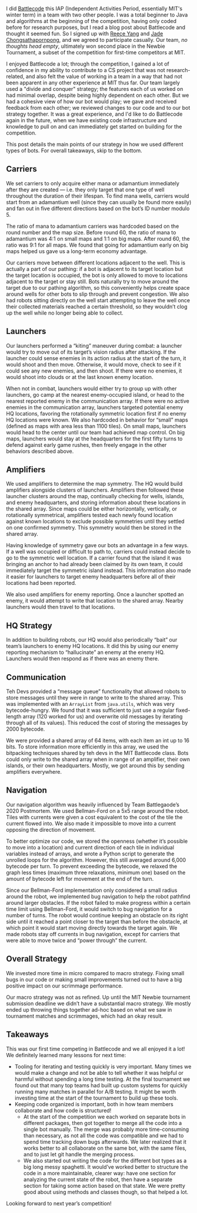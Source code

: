 I did [Battlecode](https://battlecode.org/) this IAP (Independent Activities Period, essentially MIT's winter term) in a team with two other people. I was a total beginner to Java and algorithms at the beginning of the competition, having only coded before for research purposes, but I read a blog post about Battlecode and thought it seemed fun. So I signed up with [Reece Yang](https://reeceyang.xyz) and [Jade Chongsathapornpong](https://certaingemstone.github.io), and we agreed to participate casually. Our team, *no thoughts head empty*, ultimately won second place in the Newbie Tournament, a subset of the competition for first-time competitors at MIT.

I enjoyed Battlecode a lot; through the competition, I gained a lot of confidence in my ability to contribute to a CS project that was not research-related, and also felt the value of working in a team in a way that had not been apparent in any other experience at MIT thus far. Our team largely used a "divide and conquer" strategy; the features each of us worked on had minimal overlap, despite being highly dependent on each other. But we had a cohesive view of how our bot would play; we gave and received feedback from each other; we reviewed changes to our code and to our bot strategy together. It was a great experience, and I'd like to do Battlecode again in the future, when we have existing code infrastructure and knowledge to pull on and can immediately get started on building for the competition.

This post details the main points of our strategy in how we used different types of bots. For overall takeaways, skip to the bottom.

## Carriers

We set carriers to only acquire either mana or adamantium immediately after they are created — i.e. they only target that one type of well throughout the duration of their lifespan. To find mana wells, carriers would start from an adamantium well (since they can usually be found more easily) and fan out in five different directions based on the bot’s ID number modulo 5. 

The ratio of mana to adamantium carriers was hardcoded based on the round number and the map size. Before round 60, the ratio of mana to adamantium was 4:1 on small maps and 1:1 on big maps. After round 60, the ratio was 9:1 for all maps. We found that going for adamantium early on big maps helped us gave us a long-term economy advantage.

Our carriers move between different locations adjacent to the well. This is actually a part of our pathing: if a bot is adjacent to its target location but the target location is occupied, the bot is only allowed to move to locations adjacent to the target or stay still. Bots naturally try to move around the target due to our pathing algorithm, so this conveniently helps create space around wells for other bots to slip through and prevent congestion. We also had robots sitting directly on the well start attempting to leave the well once their collected materials reached a certain threshold, so they wouldn’t clog up the well while no longer being able to collect.

## Launchers

Our launchers performed a “kiting” maneuver during combat: a launcher would try to move out of its target’s vision radius after attacking. If the launcher could sense enemies in its action radius at the start of the turn, it would shoot and then move. Otherwise, it would move, check to see if it could see any new enemies, and then shoot. If there were no enemies, it would shoot into clouds or at the last known enemy location.

When not in combat, launchers would either try to group up with other launchers, go camp at the nearest enemy-occupied island, or head to the nearest reported enemy in the communication array. If there were no active enemies in the communication array, launchers targeted potential enemy HQ locations, favoring the rotationally symmetric location first if no enemy HQ locations were known. We also hardcoded in behavior for “small” maps (defined as maps with area less than 1100 tiles). On small maps, launchers would head to the center until our team had achieved map control. On big maps, launchers would stay at the headquarters for the first fifty turns to defend against early game rushes, then freely engage in the other behaviors described above.

## Amplifiers

We used amplifiers to determine the map symmetry. The HQ would build amplifiers alongside clusters of launchers. Amplifiers then followed these launcher clusters around the map, continually checking for wells, islands, and enemy headquarters, and storing information about these locations in the shared array. Since maps could be either horizontally, vertically, or rotationally symmetrical, amplifiers tested each newly found location against known locations to exclude possible symmetries until they settled on one confirmed symmetry. This symmetry would then be stored in the shared array.

Having knowledge of symmetry gave our bots an advantage in a few ways. If a well was occupied or difficult to path to, carriers could instead decide to go to the symmetric well location. If a carrier found that the island it was bringing an anchor to had already been claimed by its own team, it could immediately target the symmetric island instead. This information also made it easier for launchers to target enemy headquarters before all of their locations had been reported.

We also used amplifiers for enemy reporting. Once a launcher spotted an enemy, it would attempt to write that location to the shared array. Nearby launchers would then travel to that locations.

## HQ Strategy

In addition to building robots, our HQ would also periodically “bait” our team’s launchers to enemy HQ locations. It did this by using our enemy reporting mechanism to “hallucinate” an enemy at the enemy HQ. Launchers would then respond as if there was an enemy there.

## Communication

Teh Devs provided a “message queue” functionality that allowed robots to store messages until they were in range to write to the shared array. This was implemented with an `ArrayList` from `java.utils`, which was very bytecode-hungry. We found that it was sufficient to just use a regular fixed-length array (120 worked for us) and overwrite old messages by iterating through all of its values). This reduced the cost of storing the messages by 2000 bytecode.

We were provided a shared array of 64 items, with each item an int up to 16 bits. To store information more efficiently in this array, we used the bitpacking techniques shared by teh devs in the MIT Battlecode class. Bots could only write to the shared array when in range of an amplifier, their own islands, or their own headquarters. Mostly, we got around this by sending amplifiers everywhere.

## Navigation

Our navigation algorithm was heavily influenced by Team Battlegaode’s 2020 Postmortem. We used Bellman-Ford on a 5x5 range around the robot. Tiles with currents were given a cost equivalent to the cost of the tile the current flowed into. We also made it impossible to move into a current opposing the direction of movement. 

To better optimize our code, we stored the openness (whether it’s possible to move into a location) and current direction of each tile in individual variables instead of arrays, and wrote a Python script to generate the unrolled loops for the algorithm. However, this still averaged around 6,000 bytecode per turn. To prevent exceeding the bytecode, we relaxed the graph less times (maximum three relaxations, minimum one) based on the amount of bytecode left for movement at the end of the turn.

Since our Bellman-Ford implementation only considered a small radius around the robot, we implemented bug navigation to help the robot pathfind around larger obstacles. If the robot failed to make progress within a certain time limit using Bellman-Ford, it would switch to bug navigation for a number of turns. The robot would continue keeping an obstacle on its right side until it reached a point closer to the target than before the obstacle, at which point it would start moving directly towards the target again. We made robots stay off currents in bug navigation, except for carriers that were able to move twice and “power through” the current.

## Overall Strategy

We invested more time in micro compared to macro strategy. Fixing small bugs in our code or making small improvements turned out to have a big positive impact on our scrimmage performance.

Our macro strategy was not as refined. Up until the MIT Newbie tournament submission deadline we didn’t have a substantial macro strategy. We mostly ended up throwing things together ad-hoc based on what we saw in tournament matches and scrimmages, which had an okay result.

## Takeaways

This was our first time competing in Battlecode and we all enjoyed it a lot! We definitely learned many lessons for next time:

- Tooling for iterating and testing quickly is very important. Many times we would make a change and not be able to tell whether it was helpful or harmful without spending a long time testing. At the final tournament we found out that many top teams had built up custom systems for quickly running many matches in parallel for A/B testing. It might be worth investing time at the start of the tournament to build up these tools.
- Keeping code organized is important, both in how team members collaborate and how code is structured!
    - At the start of the competition we each worked on separate bots in different packages, then got together to merge all the code into a single bot manually. The merge was probably more time-consuming than necessary, as not all the code was compatible and we had to spend time tracking down bugs afterwards. We later realized that it works better to all collaborate on the same bot, with the same files, and to just let git handle the merging process. 
    - We also started out writing the code for the different bot types as a big long messy spaghetti. It would’ve worked better to structure the code in a more maintainable, clearer way: have one section for analyzing the current state of the robot, then have a separate section for taking some action based on that state. We were pretty good about using methods and classes though, so that helped a lot.

Looking forward to next year’s competition!
